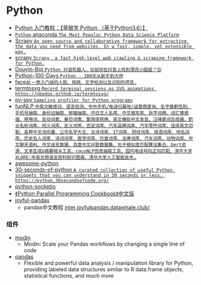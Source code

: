 # Python

 - [Python 入门教程：【草根学 Python （基于Python3.6）】](https://github.com/TwoWater/Python)
 - [`Python` anaconda `The Most Popular Python Data Science Platform`](https://www.anaconda.com/)
 - [Scrapy `An open source and collaborative framework for extracting the data you need from websites.
In a fast, simple, yet extensible way.`](https://scrapy.org/)
 - [scrapy `Scrapy, a fast high-level web crawling & scraping framework for Python.`](https://github.com/scrapy/scrapy)
 - [Douyin-Bot `Python 抖音机器人，论如何在抖音上找到漂亮小姐姐？😍`](https://github.com/wangshub/Douyin-Bot)
 - [Python-100-Days `Python - 100天从新手到大师`](https://github.com/jackfrued/Python-100-Days)
 - [faceai `一款入门级的人脸、视频、文字检测以及识别的项目.`](https://github.com/vipstone/faceai)
 - [termtosvg `Record terminal sessions as SVG animations https://nbedos.github.io/termtosvg/`](https://github.com/nbedos/termtosvg)
 - [py-spy `Sampling profiler for Python programs`](https://github.com/benfred/py-spy)
 - [funNLP `中英文敏感词、语言检测、中外手机/电话归属地/运营商查询、名字推断性别、手机号抽取、身份证抽取、邮箱抽取、中日文人名库、中文缩写库、拆字词典、词汇情感值、停用词、反动词表、暴恐词表、繁简体转换、英文模拟中文发音、汪峰歌词生成器、职业名称词库、同义词库、反义词库、否定词库、汽车品牌词库、汽车零件词库、连续英文切割、各种中文词向量、公司名字大全、古诗词库、IT词库、财经词库、成语词库、地名词库、历史名人词库、诗词词库、医学词库、饮食词库、法律词库、汽车词库、动物词库、中文聊天语料、中文谣言数据、百度中文问答数据集、句子相似度匹配算法集合、bert资源、文本生成&摘要相关工具、cocoNLP信息抽取工具、国内电话号码正则匹配、清华大学XLORE:中英文跨语言百科知识图谱、清华大学人工智能技术…`](https://github.com/fighting41love/funNLP)
 - [awesome-python](https://github.com/vinta/awesome-python)
 - [30-seconds-of-python `A curated collection of useful Python snippets that you can understand in 30 seconds or less. https://python.30secondsofcode.org/`](https://github.com/30-seconds/30-seconds-of-python)
 - [python-socketio](https://github.com/miguelgrinberg/python-socketio/)
 - [《Python Parallel Programming Cookbook》中文版](https://github.com/laixintao/python-parallel-programming-cookbook-cn)
 - [joyful-pandas](https://github.com/datawhalechina/joyful-pandas)
    - pandas中文教程 [inter.joyfulpandas.datawhale.club/](http://inter.joyfulpandas.datawhale.club/)

### 组件
 - [modin](https://github.com/modin-project/modin)
    - Modin: Scale your Pandas workflows by changing a single line of code
 - [pandas](https://github.com/pandas-dev/pandas)
    - Flexible and powerful data analysis / manipulation library for Python, providing labeled data structures similar to R data.frame objects, statistical functions, and much more
